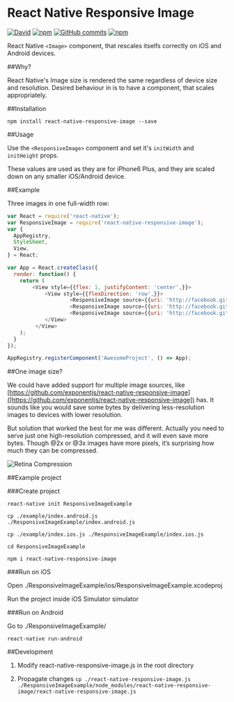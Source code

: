 # React Native Responsive Image

[![David](https://david-dm.org/dharmoslap/react-native-responsive-image.svg)](https://david-dm.org/dharmoslap/react-native-responsive-image)
[![npm](https://img.shields.io/npm/v/react-native-responsive-image.svg)](https://www.npmjs.com/package/react-native-responsive-image)
[![GitHub commits](https://img.shields.io/github/commits-since/dharmoslap/react-native-responsive-image/1.3.0.svg?maxAge=2592000)]()
[![npm](https://img.shields.io/npm/dt/react-native-responsive-image.svg?maxAge=2592000)](https://www.npmjs.com/package/react-native-responsive-image)



React Native `<Image>` component, that rescales itselfs correctly on iOS and Android devices. 

##Why?

React Native's Image size is rendered the same regardless of device size and resolution. 
Desired behaviour in is to have a component, that scales appropriately.

##Installation

`npm install react-native-responsive-image --save`


##Usage


Use the `<ResponsiveImage>` component and set it's `initWidth` and `initHeight` props. 

These values are used as they are for iPhone6 Plus, and they are scaled down on any smaller iOS/Android device.


##Example

Three images in one full-width row:

```javascript
var React = require('react-native');
var ResponsiveImage = require('react-native-responsive-image');
var {
  AppRegistry,
  StyleSheet,
  View,
} = React;

var App = React.createClass({
  render: function() {
    return (
        <View style={{flex: 1, justifyContent: 'center',}}>
            <View style={{flexDirection: 'row',}}>
  	 				<ResponsiveImage source={{uri: 'http://facebook.github.io/react/img/logo_og.png'}} initWidth="138" initHeight="138"/>
                    <ResponsiveImage source={{uri: 'http://facebook.github.io/react/img/logo_og.png'}} initWidth="138" initHeight="138"/>
                    <ResponsiveImage source={{uri: 'http://facebook.github.io/react/img/logo_og.png'}} initWidth="138" initHeight="138"/>
            </View>
         </View>
    );
  }
});

AppRegistry.registerComponent('AwesomeProject', () => App);
```

##One image size?

We could have added support for multiple image sources, like [https://github.com/exponentjs/react-native-responsive-image]([https://github.com/exponentjs/react-native-responsive-image]) has.
It sounds like you would save some bytes by delivering less-resolution images to devices with lower resolution. 

But solution that worked the best for me was different. Actually you need to serve just one high-resolution compressed, and it will even save more bytes. Though @2x or @3x images have more pixels, it’s surprising how much they can be compressed.

![Retina Compression](http://blog.teamtreehouse.com/wp-content/uploads/2014/12/jpeg-example.jpg)



##Example project

###Create project

`react-native init ResponsiveImageExample`

`cp ./example/index.android.js ./ResponsiveImageExample/index.android.js`

`cp ./example/index.ios.js ./ResponsiveImageExample/index.ios.js`

`cd ResponsiveImageExample`

`npm i react-native-responsive-image`


###Run on iOS

Open ./ResponsiveImageExample/ios/ResponsiveImageExample.xcodeproj

Run the project inside iOS Simulator simulator

###Run on Android

Go to ./ResponsiveImageExample/

`react-native run-android`

##Development

1. Modify react-native-responsive-image.js in the root directory

2. Propagate changes `cp ./react-native-responsive-image.js ./ResponsiveImageExample/node_modules/react-native-responsive-image/react-native-responsive-image.js`

